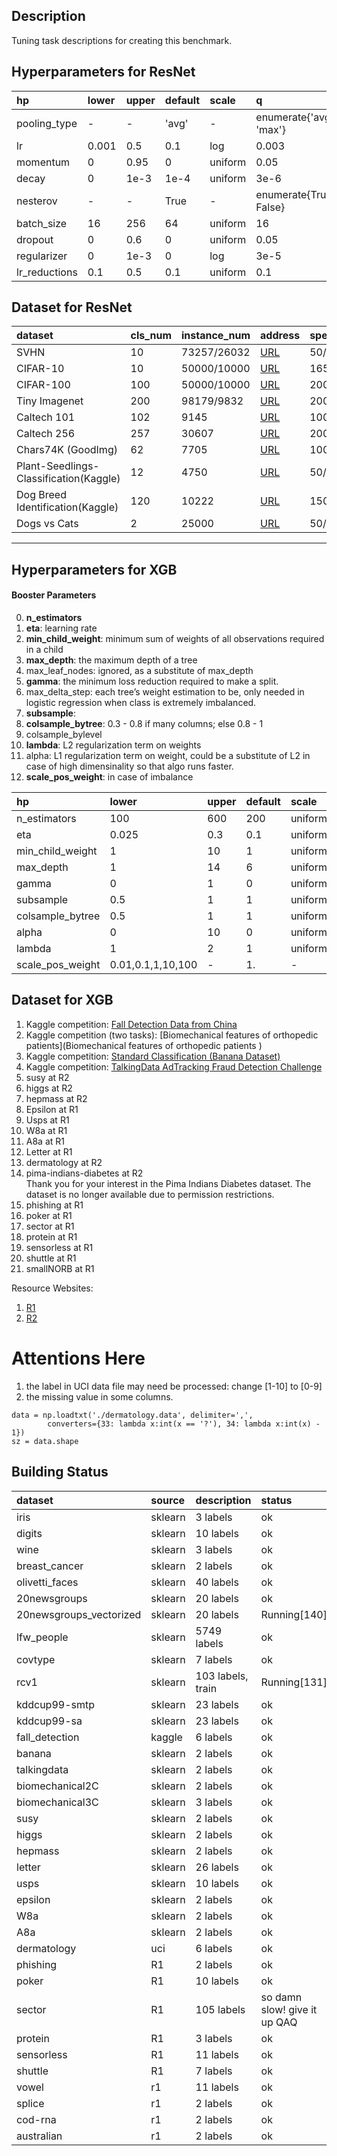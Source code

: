 ## Description
Tuning task descriptions for creating this benchmark.

## Hyperparameters for ResNet

| hp | lower | upper | default | scale | q |
| :-- | :-- | :-- | :-- | :-- | :-- |
| pooling_type | - | - | 'avg'| - | enumerate{'avg', 'max'} |
| lr | 0.001 | 0.5 | 0.1 | log | 0.003 |
| momentum | 0 | 0.95 | 0 | uniform | 0.05 |
| decay | 0 | 1e-3 | 1e-4 | uniform | 3e-6 |
| nesterov | - | - | True | - | enumerate{True, False} |
| batch_size | 16 | 256 | 64 | uniform | 16 |
| dropout | 0 | 0.6 | 0 | uniform | 0.05 |
| regularizer | 0 | 1e-3 | 0 | log | 3e-5 |
| lr_reductions | 0.1 | 0.5 | 0.1 | uniform | 0.1 |


## Dataset for ResNet

| dataset | cls_num | instance_num | address | spec |
| :-- | :-- | :-- | :-- | :-- |
| SVHN | 10 | 73257/26032 | [URL](http://ufldl.stanford.edu/housenumbers/) | 50/30 |
| CIFAR-10 | 10 | 50000/10000 | [URL](https://keras.io/datasets/) | 165/30 |
| CIFAR-100 | 100 | 50000/10000 | [URL](https://keras.io/datasets/) | 200/30 |
| Tiny Imagenet | 200 | 98179/9832 | [URL](https://tiny-imagenet.herokuapp.com/) | 200/30 |
| Caltech 101 | 102 | 9145 | [URL](https://keras.io/datasets/) | 100/30 |
| Caltech 256 | 257 | 30607 | [URL](https://keras.io/datasets/) | 200/30 |
| Chars74K (GoodImg) | 62 | 7705 | [URL](http://www.ee.surrey.ac.uk/CVSSP/demos/chars74k/) | 100/30 |
| Plant-Seedlings-Classification(Kaggle) | 12 | 4750 | [URL](https://www.kaggle.com/c/plant-seedlings-classification) | 50/30 |
| Dog Breed Identification(Kaggle) | 120 | 10222 | [URL](https://www.kaggle.com/c/dog-breed-identification/data) | 150/30 |
| Dogs vs Cats | 2 | 25000 | [URL](https://www.kaggle.com/c/dogs-vs-cats-redux-kernels-edition/data) | 50/30 |


---

## Hyperparameters for XGB
#### Booster Parameters

0. **n_estimators**
1. **eta**: learning rate
2. **min_child_weight**: minimum sum of weights of all observations required in a child
3. **max_depth**: the maximum depth of a tree
4. max_leaf_nodes: ignored, as a substitute of max_depth 
5. **gamma**: the minimum loss reduction required to make a split.
6. max_delta_step: each tree’s weight estimation to be, only needed in logistic regression when class is extremely imbalanced.
7. **subsample**: 
8. **colsample_bytree**: 0.3 - 0.8 if many columns; else 0.8 - 1
9. colsample_bylevel
10. **lambda**: L2 regularization term on weights
11. alpha: L1 regularization term on weight, could be a substitute of L2 in case of high dimensinality so that algo runs faster.
12. **scale_pos_weight**: in case of imbalance

| hp | lower | upper | default | scale | q |
| :-- | :-- | :-- | :-- | :-- | :-- |
| n_estimators | 100 | 600 | 200 | uniform | 50 |
| eta | 0.025 | 0.3 | 0.1 | uniform | 0.025 |
| min_child_weight | 1 | 10 | 1 | uniform | - |
| max_depth | 1 | 14 | 6 | uniform | - |
| gamma | 0 | 1 | 0 | uniform | 0.1 |
| subsample | 0.5 | 1 | 1 | uniform | 0.05 |
| colsample_bytree | 0.5 | 1 | 1 | uniform | 0.05 |
| alpha | 0 | 10 | 0 | uniform | 1 |
| lambda | 1 | 2 | 1 | uniform | 0.1 |
| scale_pos_weight | 0.01,0.1,1,10,100 | - | 1. | - | - |

## Dataset for XGB
1. Kaggle competition: [Fall Detection Data from China](https://www.kaggle.com/pitasr/falldata)
2. Kaggle competition (two tasks): [Biomechanical features of orthopedic patients](Biomechanical features of orthopedic patients
)
3. Kaggle competition: [Standard Classification (Banana Dataset)](https://www.kaggle.com/saranchandar/standard-classification-banana-dataset)
4. Kaggle competition: [TalkingData AdTracking Fraud Detection Challenge](https://www.kaggle.com/alexandrnikitin/xgboost-hyperparameter-optimization/data)
5. susy at R2
6. higgs at R2
7. hepmass at R2
8. Epsilon at R1
9. Usps at R1
10. W8a at R1
10. A8a at R1
11. Letter at R1
12. dermatology at R2
13. pima-indians-diabetes at R2 \
Thank you for your interest in the Pima Indians Diabetes dataset. 
The dataset is no longer available due to permission restrictions.
14. phishing at R1
15. poker at R1
16. sector at R1
17. protein at R1
18. sensorless at R1
19. shuttle at R1
20. smallNORB at R1

Resource Websites:
1. [R1](https://www.csie.ntu.edu.tw/~cjlin/libsvmtools/datasets/)
2. [R2](https://archive.ics.uci.edu/ml/datasets.html)

# Attentions Here
1. the label in UCI data file may need be processed: change [1-10] to [0-9]
2. the missing value in some columns.
```
data = np.loadtxt('./dermatology.data', delimiter=',',
        converters={33: lambda x:int(x == '?'), 34: lambda x:int(x) - 1})
sz = data.shape
```

## Building Status
| dataset | source | description | status |
| :-- | :-- | :-- | :-- |
| iris | sklearn | 3 labels | ok |
| digits | sklearn | 10 labels | ok |
| wine | sklearn | 3 labels | ok |
| breast_cancer | sklearn | 2 labels | ok |
| olivetti_faces | sklearn | 40 labels | ok |
| 20newsgroups | sklearn | 20 labels | ok |
| 20newsgroups_vectorized | sklearn | 20 labels | Running[140] |
| lfw_people | sklearn | 5749 labels | ok |
| covtype | sklearn | 7 labels | ok |
| rcv1 | sklearn | 103 labels, train| Running[131] |
| kddcup99-smtp | sklearn | 23 labels | ok |
| kddcup99-sa | sklearn | 23 labels | ok |
| fall_detection | kaggle | 6 labels | ok |
| banana | sklearn | 2 labels | ok |
| talkingdata | sklearn | 2 labels | ok |
| biomechanical2C | sklearn | 2 labels | ok |
| biomechanical3C | sklearn | 3 labels | ok |
| susy | sklearn | 2 labels | ok |
| higgs | sklearn | 2 labels | ok |
| hepmass | sklearn | 2 labels | ok |
| letter | sklearn | 26 labels | ok |
| usps | sklearn | 10 labels | ok |
| epsilon | sklearn | 2 labels | ok |
| W8a | sklearn | 2 labels | ok |
| A8a | sklearn | 2 labels | ok |
| dermatology | uci | 6 labels | ok |
| phishing | R1 | 2 labels | ok |
| poker | R1 | 10 labels | ok |
| sector | R1 | 105 labels | so damn slow! give it up QAQ |
| protein | R1 | 3 labels | ok |
| sensorless | R1 | 11 labels | ok |
| shuttle | R1 | 7 labels | ok |
| vowel | r1 | 11 labels | ok |
| splice | r1 | 2 labels | ok |
| cod-rna | r1 | 2 labels | ok |
| australian | r1 | 2 labels | ok |